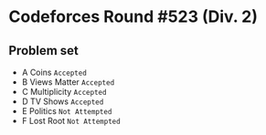 Codeforces Round #523 (Div. 2)
==============================
Problem set
-----------
* A	Coins `Accepted` <br> 
* B	Views Matter `Accepted` <br> 
* C	Multiplicity `Accepted` <br> 
* D	TV Shows `Accepted` <br> 
* E	Politics `Not Attempted` <br> 
* F Lost Root `Not Attempted` <br> 
